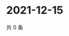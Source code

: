 # 2021-12-15

共 0 条

<!-- BEGIN WEIBO -->
<!-- 最后更新时间 Wed Dec 15 2021 20:01:27 GMT+0800 (China Standard Time) -->

<!-- END WEIBO -->
